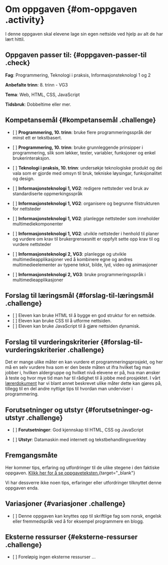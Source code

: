 # Om oppgaven {#om-oppgaven .activity}

I denne oppgaven skal elevene lage sin egen nettside ved hjelp av alt de
har lært hittil.

## Oppgaven passer til: {#oppgaven-passer-til .check}

**Fag**: Programmering, Teknologi i praksis, Informasjonsteknologi 1 og
2

**Anbefalte trinn**: 8. trinn - VG3

**Tema**: Web, HTML, CSS, JavaScript

**Tidsbruk**: Dobbeltime eller mer.

## Kompetansemål {#kompetansemål .challenge}

-   \[ \] **Programmering, 10. trinn**: bruke flere programmeringsspråk
    der minst ett er tekstbasert.

-   \[ \] **Programmering, 10. trinn**: bruke grunnleggende prinsipper i
    programmering, slik som løkker, tester, variabler, funksjoner og
    enkel brukerinteraksjon.

-   \[ \] **Teknologi i praksis, 10. trinn**: undersøkje teknologiske
    produkt og dei vala som er gjorde med omsyn til bruk, tekniske
    løysingar, funksjonalitet og design.

-   \[ \] **Informasjonsteknologi 1, VG2**: redigere nettsteder ved bruk
    av standardiserte oppmerkingsspråk

-   \[ \] **Informasjonsteknologi 1, VG2**: organisere og begrunne
    filstrukturen for nettsteder

-   \[ \] **Informasjonsteknologi 1, VG2**: planlegge nettsteder som
    inneholder multimediekomponenter

-   \[ \] **Informasjonsteknologi 1, VG2**: utvikle nettsteder i henhold
    til planer og vurdere om krav til brukergrensesnitt er oppfylt sette
    opp krav til og vurdere nettsteder

-   \[ \] **Informasjonsteknologi 2, VG3**: planlegge og utvikle
    multimedieapplikasjoner ved å kombinere egne og andres
    multimedieelementer av typene tekst, bilde, lyd, video og
    animasjoner

-   \[ \] **Informasjonsteknologi 2, VG3**: bruke programmeringsspråk i
    multimedieapplikasjoner

## Forslag til læringsmål {#forslag-til-læringsmål .challenge}

-   \[ \] Eleven kan bruke HTML til å bygge en god struktur for en
    nettside.
-   \[ \] Eleven kan bruke CSS til å utforme nettsiden.
-   \[ \] Eleven kan bruke JavaScript til å gjøre nettsiden dynamisk.

## Forslag til vurderingskriterier {#forslag-til-vurderingskriterier .challenge}

Det er mange ulike måter en kan vurdere et programmeringsprosjekt, og
her må en selv vurdere hva som er den beste måten ut ifra hvilket fag
man jobber i, hvilken aldergruppe og hvilket nivå elevene er på, hva man
ønsker å teste og hvor mye tid man har til rådighet til å jobbe med
prosjektet. I vårt
[lærerdokument](../../pages/hvordan_bruke_lærerveiledning.html) har vi
blant annet beskrevet ulike måter dette kan gjøres på, tillegg til en
del andre nyttige tips til hvordan man underviser i programmering.

## Forutsetninger og utstyr {#forutsetninger-og-utstyr .challenge}

-   \[ \] **Forutsetninger**: God kjennskap til HTML, CSS og JavaScript

-   \[ \] **Utstyr**: Datamaskin med internett og
    tekstbehandlingsverktøy

## Fremgangsmåte

Her kommer tips, erfaring og utfordringer til de ulike stegene i den
faktiske oppgaven. [Klikk her for å se
oppgaveteksten.](../din_egen_nettside/din_egen_nettside.html){target="_blank"}

Vi har dessverre ikke noen tips, erfaringer eller utfordringer
tilknyttet denne oppgaven enda.

## Variasjoner {#variasjoner .challenge}

-   \[ \] Denne oppgaven kan knyttes opp til skriftlige fag som norsk,
    engelsk eller fremmedspråk ved å for eksempel programmere en blogg.

## Eksterne ressurser {#eksterne-ressurser .challenge}

-   \[ \] Foreløpig ingen eksterne ressurser ...

